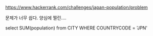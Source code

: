 https://www.hackerrank.com/challenges/japan-population/problem

문제가 너무 쉽다.
양심에 찔린....

select SUM(population)
from CITY
WHERE COUNTRYCODE = 'JPN'
